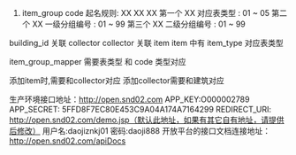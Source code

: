 
1. item_group code 起名规则:
	XX XX XX
	第一个 XX 对应表类型 : 01 ~ 05
	第二个 XX 一级分组编号 : 01 ~ 99
	第三个 XX 二级分组编号 : 01 ~ 99


building_id 关联 collector
collector 关联 item
item 中有 item_type 对应表类型

item_group_mapper 需要表类型 和 code 类型对应


添加item时,需要和collector对应
添加collector需要和建筑对应


生产环境接口地址：http://open.snd02.com
APP_KEY:O000002789
APP_SECRET: 5FFD8F7EC80E453C9A04A174A7164299
REDIRECT_URI: http://open.snd02.com/demo.jsp（默认此地址，如果有其它自有地址，请提供后修改）
用户名:daojiznkj01
密码:daoji888
开放平台的接口文档连接地址：http://open.snd02.com/apiDocs

